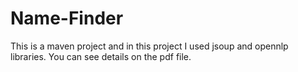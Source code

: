 # Name-Finder
This is a maven project and in this project I used jsoup and opennlp libraries. You can see details on the pdf file.
